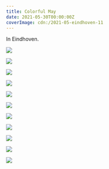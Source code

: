 ```yaml
---
title: Colorful May
date: 2021-05-30T00:00:00Z
coverImage: cdn:/2021-05-eindhoven-11
---
```


In Eindhoven.

<style>
.grid-2021-cmhv {
  grid-template-columns: repeat(3, 1fr);
  grid-template-areas:
    "a a a"
    "b b c"
    "d e f"
    "d g f"
    "h h h"
    "i j k";
}

.grid-2021-cmhv > *:nth-child(1) { grid-area: a; }
.grid-2021-cmhv > *:nth-child(2) { grid-area: b; }
.grid-2021-cmhv > *:nth-child(3) { grid-area: c; }
.grid-2021-cmhv > *:nth-child(4) { grid-area: d; }
.grid-2021-cmhv > *:nth-child(5) { grid-area: e; }
.grid-2021-cmhv > *:nth-child(6) { grid-area: f; }
.grid-2021-cmhv > *:nth-child(7) { grid-area: g; }
.grid-2021-cmhv > *:nth-child(8) { grid-area: h; }
.grid-2021-cmhv > *:nth-child(9) { grid-area: i; }
.grid-2021-cmhv > *:nth-child(10) { grid-area: j; }
.grid-2021-cmhv > *:nth-child(11) { grid-area: k; }
</style>

<div class="fw grid-2021-cmhv fg">

![](cdn:/2021-05-eindhoven-11)

![](cdn:/2021-05-eindhoven-06)

![](cdn:/2021-05-eindhoven-09)

![](cdn:/2021-05-eindhoven-16)

![](cdn:/2021-05-eindhoven-14)

![](cdn:/2021-05-eindhoven-12)

![](cdn:/2021-05-eindhoven-04)

![](cdn:/2021-05-eindhoven-17)

![](cdn:/2021-05-eindhoven-19)

![](cdn:/2021-05-eindhoven-20)

![](cdn:/2021-05-eindhoven-18)

</div>
